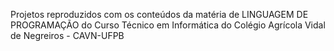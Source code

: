 Projetos reproduzidos com os conteúdos da matéria de LINGUAGEM DE PROGRAMAÇÃO do Curso Técnico em Informática do Colégio Agrícola Vidal de Negreiros - CAVN-UFPB
